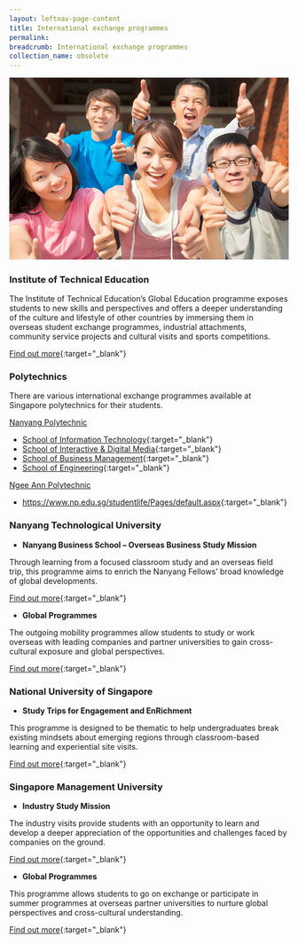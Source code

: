 ```yaml
---
layout: leftnav-page-content
title: International exchange programmes
permalink: 
breadcrumb: International exchange programmes
collection_name: obsolete
---
```


<img src="\images\asean-students\international-exchange-programmes.jpg" alt="international exchange programmes banner" style="width:800px;" />

### **Institute of Technical Education**

The Institute of Technical Education’s Global Education programme exposes students to new skills and perspectives and offers a deeper understanding of the culture and lifestyle of other countries by immersing them in overseas student exchange programmes, industrial attachments, community service projects and cultural visits and sports competitions.

[Find out more](https://www.ite.edu.sg/wps/portal/iteglobal.ge){:target="_blank"}



### **Polytechnics**

There are various international exchange programmes available at Singapore polytechnics for their students.

<u>Nanyang Polytechnic</u>

- [School of Information Technology](http://www.nyp.edu.sg/schools/sit/overseas-programme.html){:target="_blank"}
- [School of Interactive & Digital Media](http://www.nyp.edu.sg/schools/sidm/overseas-programme.html){:target="_blank"}
- [School of Business Management](http://www.nyp.edu.sg/schools/sbm/overseas-programme.html){:target="_blank"}
- [School of Engineering](http://www.nyp.edu.sg/schools/seg/overseas-programme.html){:target="_blank"}

<u>Ngee Ann Polytechnic</u>

- <https://www.np.edu.sg/studentlife/Pages/default.aspx>{:target="_blank"}



### **Nanyang Technological University**

- **Nanyang Business School – Overseas Business Study Mission**

Through learning from a focused classroom study and an overseas field trip, this programme aims to enrich the Nanyang Fellows’ broad knowledge of global developments.

[Find out more](http://www.nbs.ntu.edu.sg/Programmes/Graduate/NanyangFellowsMBA/nanyang-fellows/Programme-Structure/Pages/Business-Study-Mission.aspx){:target="_blank"}

- **Global Programmes**

The outgoing mobility programmes allow students to study or work overseas with leading companies and partner universities to gain cross-cultural exposure and global perspectives.

[Find out more](http://global.ntu.edu.sg/GMP/Pages/default.aspx){:target="_blank"}



### **National University of Singapore**

- **Study Trips for Engagement and EnRichment**

This programme is designed to be thematic to help undergraduates break existing mindsets about emerging regions through classroom-based learning and experiential site visits.

[Find out more](http://www.nus.edu.sg/IRO/prog/steer/index.html){:target="_blank"}



### **Singapore Management University**

- **Industry Study Mission**

The industry visits provide students with an opportunity to learn and develop a deeper appreciation of the opportunities and challenges faced by companies on the ground.

[Find out more](https://iti.smu.edu.sg/education/experiental-learning/industry-study-mission){:target="_blank"}

- **Global Programmes**

This programme allows students to go on exchange or participate in summer programmes at overseas partner universities to nurture global perspectives and cross-cultural understanding.

[Find out more](https://www.smu.edu.sg/global/global-programmes){:target="_blank"}
